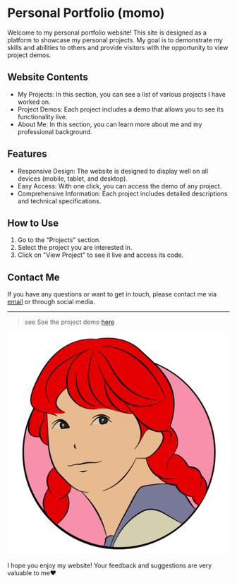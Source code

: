 # Personal Portfolio (momo)

Welcome to my personal portfolio website! This site is designed as a platform to showcase my personal projects. My goal is to demonstrate my skills and abilities to others and provide visitors with the opportunity to view project demos.

## Website Contents

- My Projects: In this section, you can see a list of various projects I have worked on.
- Project Demos: Each project includes a demo that allows you to see its functionality live.
- About Me: In this section, you can learn more about me and my professional background.

## Features

- Responsive Design: The website is designed to display well on all devices (mobile, tablet, and desktop).
- Easy Access: With one click, you can access the demo of any project.
- Comprehensive Information: Each project includes detailed descriptions and technical specifications.

## How to Use

1. Go to the "Projects" section.
2. Select the project you are interested in.
3. Click on "View Project" to see it live and access its code.

## Contact Me

If you have any questions or want to get in touch, please contact me via [email](mailto:mohadesekeshtkar4@gmail.com) or through social media.

---
>see See the project demo [here](https://kmohadesek.github.io/My.Portifolio.Website.MK/)


![momo](assets/images/girlbaner.png)

I hope you enjoy my website! Your feedback and suggestions are very valuable to me❤